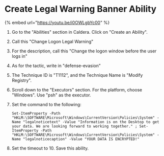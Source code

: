 # Create Legal Warning Banner Ability

{% embed url="https://youtu.be/i0OWLgbYc00" %}

1. Go to the "Abilities" section in Caldera. Click on "Create an Ability".
2. Call this "Change Logon Legal Warning"
3. For the description, call this "Change the logon window before the user logs in"
4. As for the tactic, write in "defense-evasion"
5. The Technique ID is "T1112", and the Technique Name is "Modify Registry".&#x20;
6. Scroll down to the "Executors" section. For the platform, choose "Windows". Use "psh" as the executor.
7.  Set the command to the following:&#x20;

    ```
    Set-ItemProperty -Path "HKLM:\SOFTWARE\Microsoft\Windows\CurrentVersion\Policies\System" -Name "legalnoticetext" -Value "Information is on the Desktop to get your data. We are looking forward to working together." ; Set-ItemProperty -Path "HKLM:\SOFTWARE\Microsoft\Windows\CurrentVersion\Policies\System" -Name "legalnoticecaption" -Value "YOUR DATA IS ENCRYPTED!"
    ```


8. Set the timeout to 10. Save this ability.&#x20;
